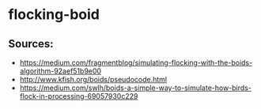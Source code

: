 # flocking-boid


## Sources: 
- https://medium.com/fragmentblog/simulating-flocking-with-the-boids-algorithm-92aef51b9e00
- http://www.kfish.org/boids/pseudocode.html
- https://medium.com/swlh/boids-a-simple-way-to-simulate-how-birds-flock-in-processing-69057930c229
